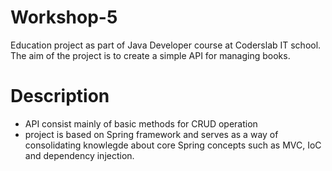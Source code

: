 # Workshop-5
Education project as part of Java Developer course at Coderslab IT school. The aim of the project is to create a simple API for managing books.
# Description
- API consist mainly of basic methods for CRUD operation
- project is based on Spring framework and serves as a way of consolidating knowlegde about core Spring concepts such as MVC, IoC and dependency injection.


